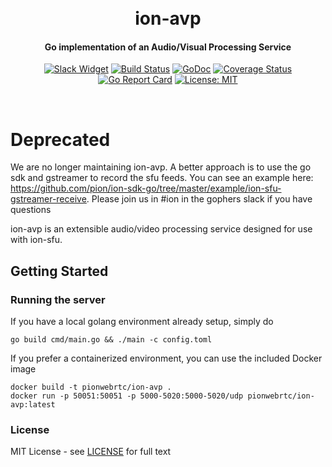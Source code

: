 <h1 align="center">
  <br>
  ion-avp
  <br>
</h1>
<h4 align="center">Go implementation of an Audio/Visual Processing Service</h4>
<p align="center">
  <a href="http://gophers.slack.com/messages/pion"><img src="https://img.shields.io/badge/join-us%20on%20slack-gray.svg?longCache=true&logo=slack&colorB=brightgreen" alt="Slack Widget"></a>
  <a href="https://travis-ci.org/pion/ion-avp"><img src="https://travis-ci.org/pion/ion-avp.svg?branch=master" alt="Build Status"></a>
  <a href="https://pkg.go.dev/github.com/pion/ion-avp"><img src="https://godoc.org/github.com/pion/ion-avp?status.svg" alt="GoDoc"></a>
  <a href="https://codecov.io/gh/pion/ion-avp"><img src="https://codecov.io/gh/pion/ion-avp/branch/master/graph/badge.svg" alt="Coverage Status"></a>
  <a href="https://goreportcard.com/report/github.com/pion/ion-avp"><img src="https://goreportcard.com/badge/github.com/pion/ion-avp" alt="Go Report Card"></a>
  <a href="LICENSE"><img src="https://img.shields.io/badge/License-MIT-yellow.svg" alt="License: MIT"></a>
</p>
<br>

# Deprecated
We are no longer maintaining ion-avp. A better approach is to use the go sdk and gstreamer to record the sfu feeds. You can see an example here: https://github.com/pion/ion-sdk-go/tree/master/example/ion-sfu-gstreamer-receive. Please join us in #ion in the gophers slack if you have questions

ion-avp is an extensible audio/video processing service designed for use with ion-sfu.

## Getting Started

### Running the server

If you have a local golang environment already setup, simply do

```
go build cmd/main.go && ./main -c config.toml
```

If you prefer a containerized environment, you can use the included Docker image

```
docker build -t pionwebrtc/ion-avp .
docker run -p 50051:50051 -p 5000-5020:5000-5020/udp pionwebrtc/ion-avp:latest
```

### License

MIT License - see [LICENSE](LICENSE) for full text
